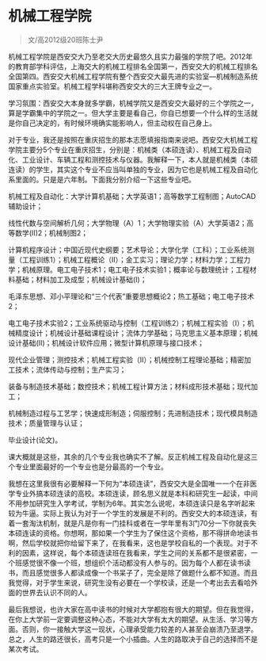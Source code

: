 
# 机械工程学院  

> 文/高2012级20班陈士尹  

机械工程学院是西安交大乃至老交大历史最悠久且实力最强的学院了吧。2012年的教育部学科评估，上海交大的机械工程排名全国第一，西安交大的机械工程排名全国第四。西安交大机械工程学院有整个西安交大最先进的实验室—机械制造系统国家重点实验室。机械工程学科堪称西安交大的三大王牌专业之一。

学习氛围：西安交大本身就多学霸，机械学院又是西安交大最好的三个学院之一，算是学霸集中的学院之一。但大学主要是看自己，你自已想要一个什么样的生活就是你自己决定的，有时候环境确实能影响人，但主动权在自己身上。

对于专业，我还是按照在重庆招生的那本志愿填报指南来说吧。西安交大机械工程学院主要分5个专业在重庆招生，分别是：机械类（本硕连读）、机械工程及自动化、工业设计、车辆工程和测控技术与仪器。我解释一下，本人就是机械类（本硕连读）的学生，其实这个专业不应当叫单独的专业，因为它也是机械工程及自动化系里面的。只是是六年制。下面我分别介绍一下这些专业吧。

机械工程及自动化：大学计算机基础；大学英语1；高等数学工程制图；AutoCAD辅助设计；

线性代数与空间解析几何；大学物理（A）1；大学物理实验（A）大学英语2；高等数学(Ⅱ)2；机械制图2；

计算机程序设计；中国近现代史纲要；艺术导论；大学化学（工科）；工业系统测量（工程训练1）；机械工程概论（II）；金工实习；理论力学；材料力学；工程力学；机械原理。电工电子技术1；电工电子技术实验1；概率论与数理统计；工程材料基础；材料加工及成型；机械设计基础(I)；

毛泽东思想、邓小平理论和“三个代表”重要思想概论2；热工基础；电工电子技术2；

电工电子技术实验2；工业系统驱动与控制（工程训练2）；机械工程实验（Ⅰ）；机械精度设计；机械设计基础课程设计；流体力学基础；马克思主义基本原理；机械设计基础(II)；机械设计软件应用；微型计算机原理与接口技术；

现代企业管理；测控技术；机械工程实验（II）；机械控制工程理论基础；精密加工技术；流体传动与控制；生产实习；

装备与制造技术基础；数控技术；机械工程计算方法；材料成形技术基础；现代加工；

机械制造过程与工艺学；快速成形制造；伺服控制；先进制造技术；现代模具制造技术；质量管理与认证；

毕业设计(论文)。

课大概就是这些，其余的几个专业我也确实不了解。反正机械工程及自动化是这三个专业里面最好的一个专业也是分最高的一个专业。

我想在这里我很有必要解释一下何为“本硕连读”，西安交大是全国唯一一个在非医学专业外搞本硕连读的高校。本硕连读，顾名思义就是本科和研究生一起读，中间不用参加研究生入学考试，学制为6年。其实怎么说呢，本硕连读只是名字听起来较为牛逼。实际上我认为对于一个学生的发展是不利的。西安交大的本硕连读，有着一套淘汰机制，就是凡是你有一门挂科或者在一学年里有3门70分一下你就丧失本硕连读的资格。你想啊，那如果一个学生为了保住这个资格，那不得拼命地读书啊，然后学校就把你给留下来了，在我看来，这也是学校自私的一个表现。对于不利的因素，这样说，每个本硕连读班在我看来，学生之间的关系都不是很紧密，一个班感觉很不像一个班，想组织个活动都没有人参与的。因为每个人都在读书读书，而且感觉很多人都读成像一个书呆子了，完全是除了做题什么都不知道。而且我觉得，对于学生来说，研究生没有必要在一个学校读，还是一个考出去去看哈外面的世界去认识不同的人。

最后我想说，也许大家在高中读书的时候对大学都抱有很大的期望。但在我觉得，在你上大学前一定要调整这种心态，不能对大学有太大的期望。从生活、学习等方面。否则，你一接触大学这一现状，心理承受能力较差的人甚至会崩溃乃至退学。总之，人生的路还很长，高考只是一个小插曲。人生的路取决于自己的选择而不是某次考试。




